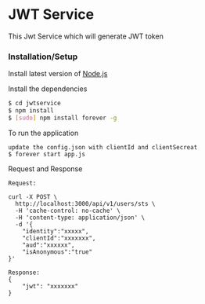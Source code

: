 # JWT Service
This Jwt Service which will generate JWT token

### Installation/Setup

Install latest version of [Node.js](https://nodejs.org/)

Install the dependencies 

```sh
$ cd jwtservice
$ npm install
$ [sudo] npm install forever -g
```

To run the application

```
update the config.json with clientId and clientSecreat
$ forever start app.js
```

Request and Response
```
Request:

curl -X POST \
  http://localhost:3000/api/v1/users/sts \
  -H 'cache-control: no-cache' \
  -H 'content-type: application/json' \
  -d '{
	"identity":"xxxxx",
	"clientId":"xxxxxxx",
	"aud":"xxxxxx",
	"isAnonymous":"true"
}'

Response:
{
    "jwt": "xxxxxxx"
}
```